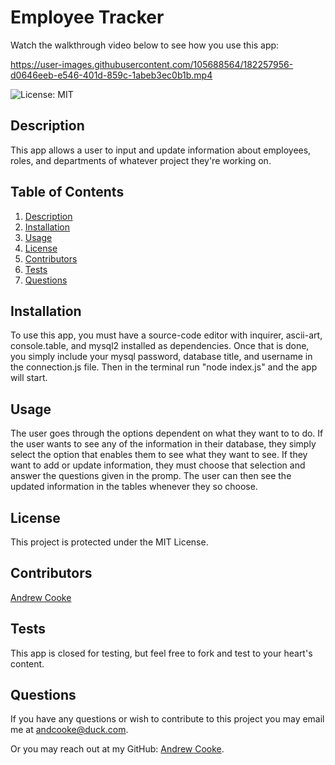 # Employee Tracker

  Watch the walkthrough video below to see how you use this app:





  https://user-images.githubusercontent.com/105688564/182257956-d0646eeb-e546-401d-859c-1abeb3ec0b1b.mp4




  ![License: MIT](https://img.shields.io/badge/License-MIT-yellow.svg)
  
  ## Description
  
  This app allows a user to input and update information about employees, roles, and departments of whatever project they're working on.
  
  ## Table of Contents
  
  1. [Description](#description)
  2. [Installation](#installation)
  3. [Usage](#usage)
  4. [License](#license)
  5. [Contributors](#contributors)
  6. [Tests](#tests)
  7. [Questions](#questions)
  
  
  ## Installation
  
  To use this app, you must have a source-code editor with inquirer, ascii-art, console.table, and mysql2 installed as dependencies. Once that is done, you simply include your mysql password, database title, and username in the connection.js file. Then in the terminal run "node index.js" and the app will start.
  
  ## Usage
  
  The user goes through the options dependent on what they want to to do. If the user wants to see any of the information in their database, they simply select the option that enables them to see what they want to see. If they want to add or update information, they must choose that selection and answer the questions given in the promp. The user can then see the updated information in the tables whenever they so choose.
  
  ## License

  This project is protected under the MIT License.
  
  ## Contributors
  
  [Andrew Cooke](https://github.com/andcooke)
  
  ## Tests
  
  This app is closed for testing, but feel free to fork and test to your heart's content.
  
  ## Questions
  
  If you have any questions or wish to contribute to this project you may email me at andcooke@duck.com.

  Or you may reach out at my GitHub: [Andrew Cooke](https://github.com/andcooke).
  
